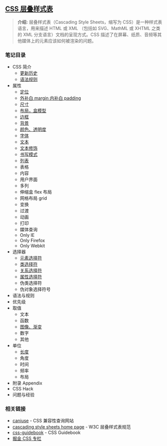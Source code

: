 ## [CSS 层叠样式表](#)
> **介绍:** 层叠样式表（Cascading Style Sheets，缩写为 CSS）是一种样式表语言，用来描述 HTML 或 XML
> （包括如 SVG、MathML 或 XHTML 之类的 XML 分支语言）文档的呈现方式。CSS 描述了在屏幕、纸质、音频等其
> 他媒体上的元素应该如何被渲染的问题。

### 笔记目录

* CSS 简介
  * [更新历史](./contents/history.md)
  * [语法规则](./contents/grammar.md)
* 属性
  * [定位](./contents/position.md)
  * [外补白 margin 内补白 padding](./contents/marginPadding.md)
  * [尺寸](./contents/dimension.md)
  * [布局，盒模型](./contents/boxModel.md)
  * [边框](./contents/border.md)
  * [背景](./contents/background.md)
  * [颜色、透明度](./contents/colorOpacity.md)
  * [字体](./contents/fonts.md)
  * [文本](./contents/texts.md)
  * [文本修饰](./contents/textDecoration.md)
  * [书写模式](./contents/writingModes.md)
  * [列表](./contents/list.md)
  * 表格
  * 内容
  * 用户界面
  * 多列
  * 伸缩盒 flex 布局
  * 网格布局 grid
  * 变换
  * 过渡
  * 动画
  * 打印
  * 媒体查询
  * Only IE
  * Only Firefox
  * Only Webkit
* 选择器
  * [元素选择符](./contents/selectors/element.md)
  * [类选择符](https://developer.mozilla.org/zh-CN/docs/Web/CSS/Class_selectors)
  * [关系选择符](./contents/selectors/relationship.md)
  * [属性选择符](./contents/selectors/attribute.md)
  * 伪类选择符
  * 伪对象选择符号
* 语法与规则
* 优先级
* 取值
  * 文本
  * 函数
  * [图像、渐变](./uints/imageGradient.md)
  * 数字
  * 其他
* 单位
  * [长度](./contents/units/width.md)
  * 角度
  * 时间
  * 频率
  * 布局
* 附录 Appendix
* CSS Hack
* 问题与经验

### 相关链接
- [caniuse](https://caniuse.com/) - CSS 兼容性查询网站
- [cascading style sheets home page](https://www.w3.org/Style/CSS/#specs) - W3C 层叠样式表规范
- [css-guidebook](https://tsejx.github.io/css-guidebook/) - CSS Guidebook
- [掘金 CSS 专栏](https://juejin.cn/tag/CSS)